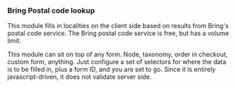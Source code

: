 ### Bring Postal code lookup

This module fills in localities on the client side based on results from Bring's postal code service. 
The Bring postal code service is free, but has a volume limit.

This module can sit on top of any form. Node, taxonomy, order in checkout, custom form, anything. 
Just configure a set of selectors for where the data is to be filled in, plus a form ID, and you are set to go. 
Since it is entirely javascript-driven, it does not validate server side.
